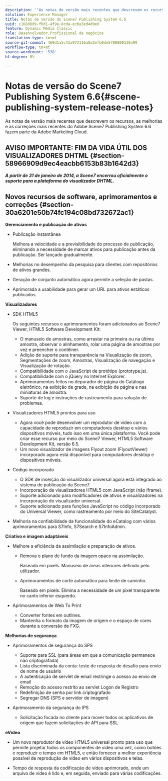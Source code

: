 ```yaml
---
description: '"As notas de versão mais recentes que descrevem os recursos, aprimoramentos e correções mais recentes do Adobe Scene7 Publishing System 6.6, parte da solução Adobe Experience Manager na Adobe Marketing Cloud."'
solution: Experience Manager
title: Notas de versão do Scene7 Publishing System 6.6
uuid: c168d8d9-fbd1-4f9e-8cda-ecba3ed4d0e0
feature: Dynamic Media Classic
role: Desenvolvedor,Profissional de negócios
translation-type: tm+mt
source-git-commit: 469d1a5c43a972116a8a2efb0de5708800130a99
workflow-type: tm+mt
source-wordcount: '538'
ht-degree: 0%

---
```



# Notas de versão do Scene7 Publishing System 6.6{#scene-publishing-system-release-notes}

As notas de versão mais recentes que descrevem os recursos, as melhorias e as correções mais recentes do Adobe Scene7 Publishing System 6.6 fazem parte da Adobe Marketing Cloud.

## AVISO IMPORTANTE: FIM DA VIDA ÚTIL DOS VISUALIZADORES DHTML {#section-58966909d9ec4eacbb6153b83b1642d3}

***A partir de 31 de janeiro de 2014, a Scene7 encerrou oficialmente o suporte para a plataforma do visualizador DHTML.***

## Novos recursos de software, aprimoramentos e correções {#section-30a6201e50b74fc194c08bd732672ac1}

**Gerenciamento e publicação de ativos**

* Publicação instantânea

   Melhora a velocidade e a previsibilidade do processo de publicação, eliminando a necessidade de marcar ativos para publicação antes da publicação. Ser lançado gradualmente.

* Melhorias no desempenho da pesquisa para clientes com repositórios de ativos grandes.
* Geração de conjunto automático agora permite a seleção de pastas.
* Aprimorada a usabilidade para gerar um URL para ativos estáticos publicados.

**Visualizadores**

* SDK HTML5

   Os seguintes recursos e aprimoramentos foram adicionados ao Scene7 Viewer, HTML5 Software Development Kit:

   * O manuseio de amostras, como arrastar na primeira ou na última amostra, observar o alinhamento, rolar uma página de amostras por vez e preencher o contêiner.
   * Adição de suporte para transparência na Visualização de zoom, Segmentações de zoom, Amostras, Visualização de navegação e Visualização de rotação.
   * Compatibilidade com o JavaScript de protótipo (prototype.js).
   * Compatibilidade com o jQuery no Internet Explorer.
   * Aprimoramentos feitos no depurador de página do Catálogo eletrônico, na exibição de grade, na exibição de página e nas miniaturas de amostra.
   * Suporte de log e instruções de rastreamento para solução de problemas.

* Visualizadores HTML5 prontos para uso

   * Agora você pode desenvolver um reprodutor de vídeo com a capacidade de reproduzir em computadores desktop e vários dispositivos móveis, tudo isso em uma única plataforma. Você pode criar esse recurso por meio do Scene7 Viewer, HTML5 Software Development Kit, versão 6.5.
   * Um novo visualizador de imagens Flyout zoom (FlyoutViewer) incorporado agora está disponível para computadores desktop e dispositivos móveis.

* Código incorporado

   * O SDK de inserção do visualizador universal agora está integrado ao sistema de publicação da Scene7.
   * Incorporação de visualizadores HTML5 com JavaScript (não iframe).
   * Suporte adicionado para modificadores de ativos e visualizadores na incorporação do visualizador universal.
   * Suporte adicionado para funções JavaScript no código incorporado do Universal Viewer, como rastreamento por meio do SiteCatalyst.

* Melhoria na confiabilidade da funcionalidade do eCatalog com vários aprimoramentos para S7Info, S7Search e S7InfoAdmin.

**Criativo e imagem adaptáveis**

* Melhore a eficiência da assimilação e preparação de ativos.

   * Remova o plano de fundo da imagem opaco na assimilação.

      Baseado em pixels. Manuseio de áreas interiores definido pelo utilizador.
   * Aprimoramentos de corte automático para limite de caminho.

      Baseado em pixels. Elimina a necessidade de um pixel transparente no canto inferior esquerdo.

* Aprimoramentos de Web To Print

   * Converter fontes em outlines.
   * Mantenha o formato da imagem de origem e o espaço de cores durante a conversão de FXG.

**Melhorias de segurança**

* Aprimoramentos de segurança do SPS

   * Suporte para SSL (para áreas em que a comunicação permanece não criptografada)
   * Lista discriminada da conta: teste de resposta de desafio para envio de nome de usuário
   * A autenticação de servlet de email restringe o acesso ao envio de email
   * Remoção do acesso restrito ao servlet Logon de Registro
   * Redefinição de senha por link criptografado
   * Segregar DNS (SPS e servidor de imagem)

* Aprimoramento da segurança do IPS

   * Solicitação focada no cliente para mover todos os aplicativos de origem que fazem solicitações de API para SSL

**eVideo**

* Um novo reprodutor de vídeo HTML5 universal pronto para uso que permite projetar todos os componentes de vídeo uma vez, como botões e reproduzir o tempo em HTML5, e então fornecer a melhor experiência possível de reprodução de vídeo em vários dispositivos e telas.

<!--   See [About using HTML5 video](http://help.adobe.com/en_US/scene7/using/WS98ca2e6790647c064dcc4e2c1399dadca0f-8000.html). -->

* Tempo de resposta da codificação de vídeo aprimorado, onde um arquivo de vídeo é lido e, em seguida, enviado para várias codificações.

